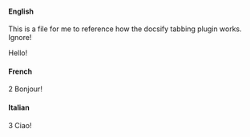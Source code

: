 

<!-- tabs:start -->

#### **English**

This is a file for me to reference how the docsify tabbing plugin works. 
Ignore!

Hello!

#### **French**
2
Bonjour!

#### **Italian**
3
Ciao!

<!-- tabs:end -->
